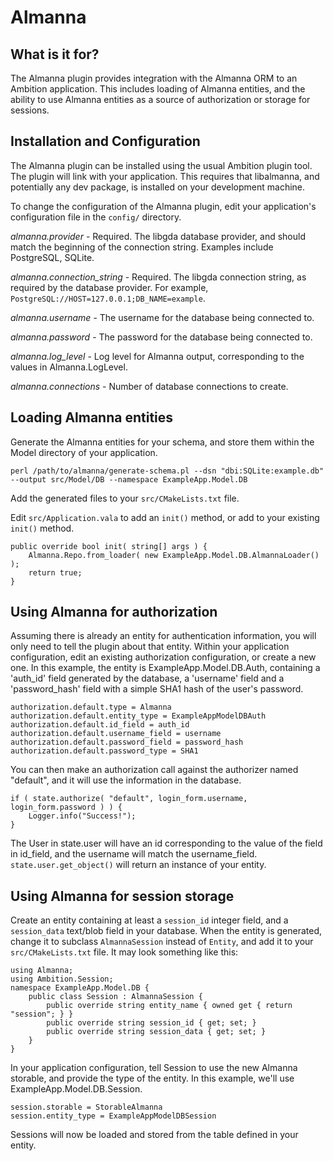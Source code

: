 # Almanna

## What is it for?

The Almanna plugin provides integration with the Almanna ORM to an Ambition application. This includes loading of Almanna entities, and the ability to use Almanna entities as a source of authorization or storage for sessions.

## Installation and Configuration

The Almanna plugin can be installed using the usual Ambition plugin tool. The plugin will link with your application. This requires that libalmanna, and potentially any dev package, is installed on your development machine.

To change the configuration of the Almanna plugin, edit your application's configuration file in the `config/` directory.

_almanna.provider_ - Required. The libgda database provider, and should match the beginning of the connection string. Examples include PostgreSQL, SQLite.

_almanna.connection\_string_ - Required. The libgda connection string, as required by the database provider. For example, `PostgreSQL://HOST=127.0.0.1;DB_NAME=example`.

_almanna.username_ - The username for the database being connected to.

_almanna.password_ - The password for the database being connected to.

_almanna.log\_level_ - Log level for Almanna output, corresponding to the values in Almanna.LogLevel.

_almanna.connections_ - Number of database connections to create.

## Loading Almanna entities

Generate the Almanna entities for your schema, and store them within the Model directory of your application.

    perl /path/to/almanna/generate-schema.pl --dsn "dbi:SQLite:example.db" --output src/Model/DB --namespace ExampleApp.Model.DB

Add the generated files to your `src/CMakeLists.txt` file.

Edit `src/Application.vala` to add an `init()` method, or add to your existing `init()` method.

    public override bool init( string[] args ) {
        Almanna.Repo.from_loader( new ExampleApp.Model.DB.AlmannaLoader() );
        return true;
    }

## Using Almanna for authorization

Assuming there is already an entity for authentication information, you will only need to tell the plugin about that entity. Within your application configuration, edit an existing authorization configuration, or create a new one. In this example, the entity is ExampleApp.Model.DB.Auth, containing a 'auth_id' field generated by the database, a 'username' field and a 'password_hash' field with a simple SHA1 hash of the user's password.

    authorization.default.type = Almanna
    authorization.default.entity_type = ExampleAppModelDBAuth
    authorization.default.id_field = auth_id
    authorization.default.username_field = username
    authorization.default.password_field = password_hash
    authorization.default.password_type = SHA1

You can then make an authorization call against the authorizer named "default", and it will use the information in the database.

    if ( state.authorize( "default", login_form.username, login_form.password ) ) {
        Logger.info("Success!");
    }

The User in state.user will have an id corresponding to the value of the field in id\_field, and the username will match the username\_field. `state.user.get_object()` will return an instance of your entity.

## Using Almanna for session storage

Create an entity containing at least a `session_id` integer field, and a `session_data` text/blob field in your database. When the entity is generated, change it to subclass `AlmannaSession` instead of `Entity`, and add it to your `src/CMakeLists.txt` file. It may look something like this:

    using Almanna;
    using Ambition.Session;
    namespace ExampleApp.Model.DB {
        public class Session : AlmannaSession {
            public override string entity_name { owned get { return "session"; } }
            public override string session_id { get; set; }
            public override string session_data { get; set; }
        }
    }

In your application configuration, tell Session to use the new Almanna storable, and provide the type of the entity. In this example, we'll use ExampleApp.Model.DB.Session.

    session.storable = StorableAlmanna
    session.entity_type = ExampleAppModelDBSession

Sessions will now be loaded and stored from the table defined in your entity.
